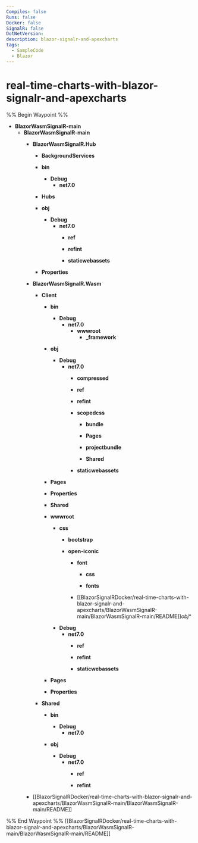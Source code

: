 ```yaml
---
Compiles: false
Runs: false
Docker: false
SignalR: false
DotNetVersion: 
description: blazor-signalr-and-apexcharts
tags:
  - SampleCode
  - Blazor
---
```



# real-time-charts-with-blazor-signalr-and-apexcharts

%% Begin Waypoint %%
- **BlazorWasmSignalR-main**
	- **BlazorWasmSignalR-main**
		- **BlazorWasmSignalR.Hub**
			- **BackgroundServices**

			- **bin**
				- **Debug**
					- **net7.0**

			- **Hubs**

			- **obj**
				- **Debug**
					- **net7.0**
						- **ref**

						- **refint**

						- **staticwebassets**

			- **Properties**

		- **BlazorWasmSignalR.Wasm**
			- **Client**
				- **bin**
					- **Debug**
						- **net7.0**
							- **wwwroot**
								- **_framework**

				- **obj**
					- **Debug**
						- **net7.0**
							- **compressed**

							- **ref**

							- **refint**

							- **scopedcss**
								- **bundle**

								- **Pages**

								- **projectbundle**

								- **Shared**

							- **staticwebassets**

				- **Pages**

				- **Properties**

				- **Shared**

				- **wwwroot**
					- **css**
						- **bootstrap**

						- **open-iconic**
							- **font**
								- **css**

								- **fonts**

							- [[BlazorSignalRDocker/real-time-charts-with-blazor-signalr-and-apexcharts/BlazorWasmSignalR-main/BlazorWasmSignalR-main/README]]*obj**
					- **Debug**
						- **net7.0**
							- **ref**

							- **refint**

							- **staticwebassets**

				- **Pages**

				- **Properties**

			- **Shared**
				- **bin**
					- **Debug**
						- **net7.0**

				- **obj**
					- **Debug**
						- **net7.0**
							- **ref**

							- **refint**

		- [[BlazorSignalRDocker/real-time-charts-with-blazor-signalr-and-apexcharts/BlazorWasmSignalR-main/BlazorWasmSignalR-main/README]]

%% End Waypoint %%
 [[BlazorSignalRDocker/real-time-charts-with-blazor-signalr-and-apexcharts/BlazorWasmSignalR-main/BlazorWasmSignalR-main/README]]